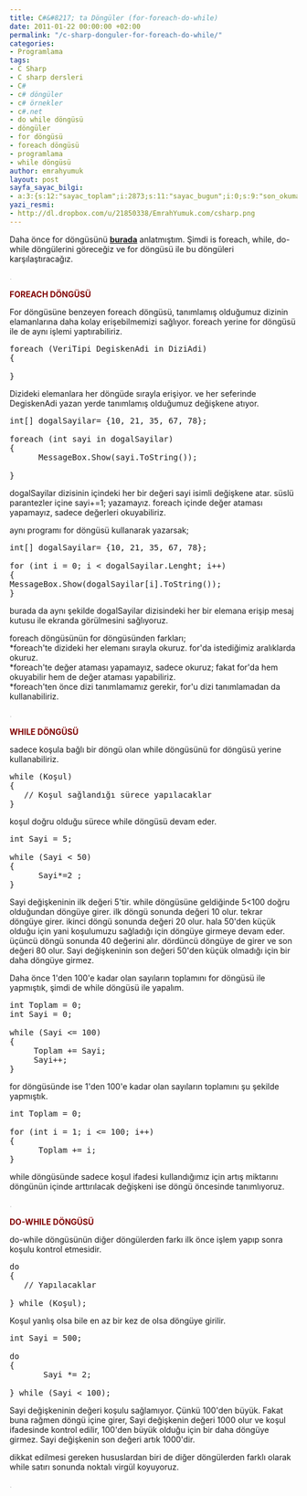 ```yaml
---
title: C#&#8217; ta Döngüler (for-foreach-do-while)
date: 2011-01-22 00:00:00 +02:00
permalink: "/c-sharp-donguler-for-foreach-do-while/"
categories:
- Programlama
tags:
- C Sharp
- C sharp dersleri
- C#
- c# döngüler
- c# örnekler
- c#.net
- do while döngüsü
- döngüler
- for döngüsü
- foreach döngüsü
- programlama
- while döngüsü
author: emrahyumuk
layout: post
sayfa_sayac_bilgi:
- a:3:{s:12:"sayac_toplam";i:2873;s:11:"sayac_bugun";i:0;s:9:"son_okuma";i:1366293381;}
yazi_resmi:
- http://dl.dropbox.com/u/21850338/EmrahYumuk.com/csharp.png
---
```


Daha önce for döngüsünü **<a href="http://www.emrahyumuk.com/c-sharp-for-dongusu/" target="_blank">burada</a>** anlatmıştım. Şimdi is foreach, while, do-while döngülerini göreceğiz ve for döngüsü ile bu döngüleri karşılaştıracağız.

<!--more-->

<span style="color: #c0c0c0;">.</span>

**<span style="color: #800000;">FOREACH DÖNGÜSÜ</span>**

For döngüsüne benzeyen foreach döngüsü, tanımlamış olduğumuz dizinin elamanlarına daha kolay erişebilmemizi sağlıyor. foreach yerine for döngüsü ile de aynı işlemi yaptırabiliriz.

<pre>foreach (VeriTipi DegiskenAdi in DiziAdi)
{

}</pre>

Dizideki elemanlara her döngüde sırayla erişiyor. ve her seferinde DegiskenAdi yazan yerde tanımlamış olduğumuz değişkene atıyor.

<pre>int[] dogalSayilar= {10, 21, 35, 67, 78};

foreach (int sayi in dogalSayilar)
{
      MessageBox.Show(sayi.ToString());

}</pre>

dogalSayilar dizisinin içindeki her bir değeri sayi isimli değişkene atar. süslü parantezler içine sayi+=1; yazamayız. foreach içinde değer ataması yapamayız, sadece değerleri okuyabiliriz.

aynı programı for döngüsü kullanarak yazarsak;

<pre>int[] dogalSayilar= {10, 21, 35, 67, 78};

for (int i = 0; i &lt; dogalSayilar.Lenght; i++)
{
MessageBox.Show(dogalSayilar[i].ToString());
}</pre>

burada da aynı şekilde dogalSayilar dizisindeki her bir elemana erişip mesaj kutusu ile ekranda görülmesini sağlıyoruz.

foreach döngüsünün for döngüsünden farkları;  
*foreach'te dizideki her elemanı sırayla okuruz. for'da istediğimiz aralıklarda okuruz.  
*foreach'te değer ataması yapamayız, sadece okuruz; fakat for'da hem okuyabilir hem de değer ataması yapabiliriz.  
*foreach'ten önce dizi tanımlamamız gerekir, for'u dizi tanımlamadan da kullanabiliriz.

<span style="color: #c0c0c0;">.</span>

**<span style="color: #800000;">WHILE DÖNGÜSÜ</span>**

sadece koşula bağlı bir döngü olan while döngüsünü for döngüsü yerine kullanabiliriz.

<pre>while (Koşul)
{
   // Koşul sağlandığı sürece yapılacaklar
}</pre>

koşul doğru olduğu sürece while döngüsü devam eder.

<pre>int Sayi = 5;

while (Sayi &lt; 50)
{
      Sayi*=2 ;
}</pre>

Sayi değişkeninin ilk değeri 5'tir. while döngüsüne geldiğinde 5<100 doğru olduğundan döngüye girer. ilk döngü sonunda değeri 10 olur. tekrar döngüye girer. ikinci döngü sonunda değeri 20 olur. hala 50'den küçük olduğu için yani koşulumuzu sağladığı için döngüye girmeye devam eder. üçüncü döngü sonunda 40 değerini alır. dördüncü döngüye de girer ve son değeri 80 olur. Sayi değişkeninin son değeri 50'den küçük olmadığı için bir daha döngüye girmez.

Daha önce 1'den 100'e kadar olan sayıların toplamını for döngüsü ile yapmıştık, şimdi de while döngüsü ile yapalım.

<pre>int Toplam = 0;
int Sayi = 0;

while (Sayi &lt;= 100)
{
     Toplam += Sayi;
     Sayi++;
}</pre>

for döngüsünde ise 1'den 100'e kadar olan sayıların toplamını şu şekilde yapmıştık.

<pre>int Toplam = 0;

for (int i = 1; i &lt;= 100; i++)
{
      Toplam += i;
}</pre>

while döngüsünde sadece koşul ifadesi kullandığımız için artış miktarını döngünün içinde arttırılacak değişkeni ise döngü öncesinde tanımlıyoruz.

<span style="color: #c0c0c0;">.</span>

**<span style="color: #800000;">DO-WHILE DÖNGÜSÜ</span>**

do-while döngüsünün diğer döngülerden farkı ilk önce işlem yapıp sonra koşulu kontrol etmesidir.

<pre>do
{
   // Yapılacaklar

} while (Koşul);</pre>

Koşul yanlış olsa bile en az bir kez de olsa döngüye girilir.

<pre>int Sayi = 500;

do
{
       Sayi *= 2;

} while (Sayi &lt; 100);</pre>

Sayi değişkeninin değeri koşulu sağlamıyor. Çünkü 100'den büyük. Fakat buna rağmen döngü içine girer, Sayi değişkenin değeri 1000 olur ve koşul ifadesinde kontrol edilir, 100'den büyük olduğu için bir daha döngüye girmez. Sayi değişkenin son değeri artık 1000'dir.

dikkat edilmesi gereken hususlardan biri de diğer döngülerden farklı olarak while satırı sonunda noktalı virgül koyuyoruz.

<span style="color: #c0c0c0;">.</span>